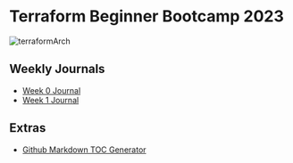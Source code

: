 # Terraform Beginner Bootcamp 2023

![terraformArch](https://github.com/adarshgnath/terraform-beginner-bootcamp-2023/assets/64641017/b409607e-6585-4e4a-bfb4-511e923c4414)

## Weekly Journals
- [Week 0 Journal](journal/week0.md)
- [Week 1 Journal](journal/week1.md)

## Extras
- [Github Markdown TOC Generator](https://ecotrust-canada.github.io/markdown-toc/)



